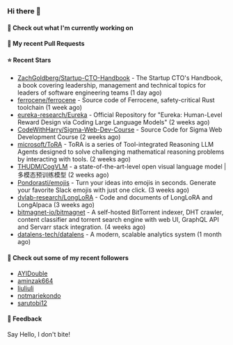 ### Hi there 👋

#### 👷 Check out what I'm currently working on

#### 🔨 My recent Pull Requests


#### ⭐ Recent Stars

- [ZachGoldberg/Startup-CTO-Handbook](https://github.com/ZachGoldberg/Startup-CTO-Handbook) - The Startup CTO&#39;s Handbook, a book covering leadership, management and technical topics for leaders of software engineering teams (1 day ago)
- [ferrocene/ferrocene](https://github.com/ferrocene/ferrocene) - Source code of Ferrocene, safety-critical Rust toolchain (1 week ago)
- [eureka-research/Eureka](https://github.com/eureka-research/Eureka) - Official Repository for &#34;Eureka: Human-Level Reward Design via Coding Large Language Models&#34; (2 weeks ago)
- [CodeWithHarry/Sigma-Web-Dev-Course](https://github.com/CodeWithHarry/Sigma-Web-Dev-Course) - Source Code for Sigma Web Development Course (2 weeks ago)
- [microsoft/ToRA](https://github.com/microsoft/ToRA) - ToRA is a series of Tool-integrated Reasoning LLM Agents designed to solve challenging mathematical reasoning problems by interacting with tools. (2 weeks ago)
- [THUDM/CogVLM](https://github.com/THUDM/CogVLM) - a state-of-the-art-level open visual language model | 多模态预训练模型 (2 weeks ago)
- [Pondorasti/emojis](https://github.com/Pondorasti/emojis) - Turn your ideas into emojis in seconds. Generate your favorite Slack emojis with just one click. (3 weeks ago)
- [dvlab-research/LongLoRA](https://github.com/dvlab-research/LongLoRA) - Code and documents of LongLoRA and LongAlpaca (3 weeks ago)
- [bitmagnet-io/bitmagnet](https://github.com/bitmagnet-io/bitmagnet) - A self-hosted BitTorrent indexer, DHT crawler, content classifier and torrent search engine with web UI, GraphQL API and Servarr stack integration. (4 weeks ago)
- [datalens-tech/datalens](https://github.com/datalens-tech/datalens) - A modern, scalable analytics system (1 month ago)

#### 👯 Check out some of my recent followers

- [AYIDouble](https://github.com/AYIDouble)
- [aminzak664](https://github.com/aminzak664)
- [liuliuli](https://github.com/liuliuli)
- [notmariekondo](https://github.com/notmariekondo)
- [sarutobi12](https://github.com/sarutobi12)

#### 💬 Feedback

Say Hello, I don't bite!